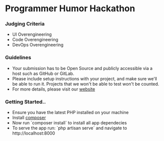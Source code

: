 <h1>Programmer Humor Hackathon</h1>

<h3>Judging Criteria</h3>
<ul>
  <li>UI Overengineering</li>
  <li>Code Overengineering</li>
  <li>DevOps Overengineering</li>
</ul>

<h3>Guidelines</h3>
<ul>
  <li>Your submission has to be Open Source and publicly accessible via a host such as GitHub or GitLab.</li>
  <li>Please include setup instructions with your project, and make sure we'll be able to run it. Projects that we won't be able to test won't be counted.</li>
  <li>For more details, please visit our <a href="https://www.programmerhumor.org/Hackathon">website</a></li>
</ul>

<h3>Getting Started..</h3>
<ul>
  <li>Ensure you have the latest PHP installed on your machine</li>
  <li>Install <a href="https://getcomposer.org/download/">composer</a></li>
  <li>Now run `composer install` to install all app dependecies</li>
  <li>To serve the app run: `php artisan serve` and navigate to http://localhost:8000</a></li>
</ul>
